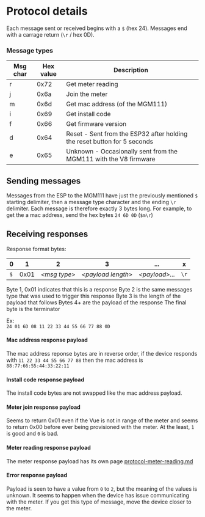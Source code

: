 # Protocol details

Each message sent or received begins with a `$` (hex 24).  Messages end with a carrage return (`\r` / hex 0D).

### Message types

| Msg char | Hex value | Description |
| -------- | --------- | ----------- |
| r        |  0x72  | Get meter reading |
| j        |  0x6a  | Join the meter |
| m        |  0x6d  | Get mac address (of the MGM111)|
| i        |  0x69  | Get install code |
| f        |  0x66  | Get firmware version |
| d        |  0x64  | Reset - Sent from the ESP32 after holding the reset button for 5 seconds |
| e        |  0x65  | Unknown - Occasionally sent from the MGM111 with the V8 firmware |

## Sending messages

Messages from the ESP to the MGM111 have just the previously mentioned `$` starting delimiter, then a message type character and the 
ending `\r` delimiter.  Each message is therefore exactly 3 bytes long.  For example, to get the a mac address, send the hex bytes
`24 6D 0D` (`$m\r`)

## Receiving responses

Response format bytes:

|  0 |  1 |  2 |  3 | ... | x |
| -- | -- | -- | -- | --- | - |
| `$` | 0x01 | *\<msg type\>* | *\<payload length\>* | *\<payload\>...* | `\r` |

Byte 1, 0x01 indicates that this is a response
Byte 2 is the same messages type that was used to trigger this response
Byte 3 is the length of the payload that follows
Bytes 4+ are the payload of the response
The final byte is the terminator

Ex:  
`24 01 6D 08 11 22 33 44 55 66 77 88 0D`

#### Mac address response payload
The mac address reponse bytes are in reverse order, if the device responds with `11 22 33 44 55 66 77 88` then the mac address is
`88:77:66:55:44:33:22:11`

#### Install code response payload
The install code bytes are not swapped like the mac address payload.

#### Meter join response payload
Seems to return 0x01 even if the Vue is not in range of the meter and seems to return 0x00 before ever being provisioned with the meter. At the least, `1` is good and `0` is bad.

#### Meter reading response payload
The meter response payload has its own page [protocol-meter-reading.md](protocol-meter-reading.md)

#### Error response payload
Payload is seen to have a value from `0` to `2`, but the meaning of the values is unknown. It seems to happen when the device has issue communicating with the meter. If you get this type of message, move the device closer to the meter.